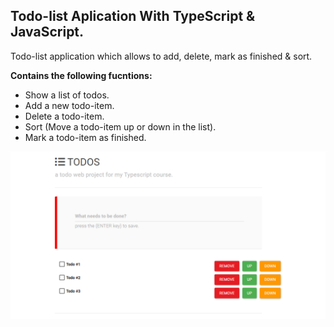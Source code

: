 ## Todo-list Aplication With TypeScript & JavaScript.

Todo-list application which allows to add, delete, mark as finished & sort.

**Contains the following fucntions:**
* Show a list of todos.
* Add a new todo-item.
* Delete a todo-item.
* Sort (Move a todo-item up or down in the list).
* Mark a todo-item as finished.

<img src="screenshot/screenshot.png" width="1000">

